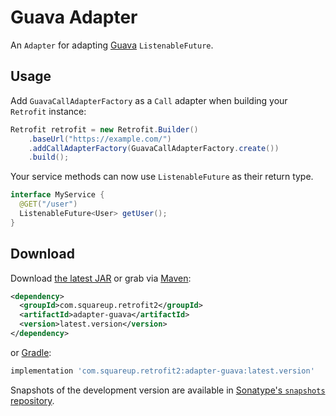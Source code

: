 Guava Adapter
==============

An `Adapter` for adapting [Guava][1] `ListenableFuture`.


Usage
-----

Add `GuavaCallAdapterFactory` as a `Call` adapter when building your `Retrofit` instance:
```java
Retrofit retrofit = new Retrofit.Builder()
    .baseUrl("https://example.com/")
    .addCallAdapterFactory(GuavaCallAdapterFactory.create())
    .build();
```

Your service methods can now use `ListenableFuture` as their return type.
```java
interface MyService {
  @GET("/user")
  ListenableFuture<User> getUser();
}
```


Download
--------

Download [the latest JAR][2] or grab via [Maven][3]:
```xml
<dependency>
  <groupId>com.squareup.retrofit2</groupId>
  <artifactId>adapter-guava</artifactId>
  <version>latest.version</version>
</dependency>
```
or [Gradle][3]:
```groovy
implementation 'com.squareup.retrofit2:adapter-guava:latest.version'
```

Snapshots of the development version are available in [Sonatype's `snapshots` repository][snap].



 [1]: https://github.com/google/guava
 [2]: https://search.maven.org/remote_content?g=com.squareup.retrofit2&a=adapter-guava&v=LATEST
 [3]: http://search.maven.org/#search%7Cga%7C1%7Cg%3A%22com.squareup.retrofit2%22%20a%3A%22adapter-guava%22
 [snap]: https://s01.oss.sonatype.org/content/repositories/snapshots/
